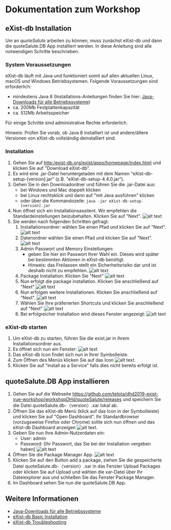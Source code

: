 # Dokumentation zum Workshop 

## eXist-db Installation

Um an *quoteSalute* arbeiten zu können, muss zunächst eXist-db und dann die quoteSalute.DB App installiert werden. In diese Anleitung sind alle notwendigen Schritte beschrieben.

### System Voraussetzungen

eXist-db läuft mit Java und funktioniert somit auf allen aktuellen Linux, macOS und Windows Betriebsystemen. Folgende Voraussetzungen sind erforderlich:

* mindestens Java 8 (Installations-Anleitungen finden Sie hier: [Java-Downloads für alle Betriebssysteme](https:/www.java.com/de/download/manual.jsp))
* ca. 200Mb Festplattenkapazität
* ca. 512Mb Arbeitsspeicher

Für einige Schritte sind administrative Rechte erforderlich.

Hinweis: Prüfen Sie vorab, ob Java 8 installiert ist und andere/ältere Versionen von eXist-db vollständig deinstalliert sind.

### Installation

1. Gehen Sie auf [http:/exist-db.org/exist/apps/homepage/index.html](http:/exist-db.org/exist/apps/homepage/index.html) und klicken Sie auf "Download eXist-db".
2. Es wird eine .jar-Datei heruntergeladen mit dem Namen "eXist-db-setup-[version].jar" (z.B. "eXist-db-setup-4.4.0.jar").
3. Gehen Sie in den Downloadordner und führen Sie die .jar-Datei aus:
    * bei Windows und Mac doppelt klicken
    * bei Linux rechtsklick und dann auf "mit Java ausführen" klicken
    * oder über die Kommandozeile: 
    ```java -jar eXist-db-setup-[version].jar```
4. Nun öffnet sich ein Installationsassitent. Wir empfehlen die Standardeinstellungen beizubehalten. Klicken Sie auf "Next". ![alt text](https://github.com/telota/dhd2019-exist-vue-workshop/tree/master/images/1.jpg "eXist-db Installer")
5. Sie werden nach folgenden Schritten gefragt:
    1. Installationsordner: wählen Sie einen Pfad und klicken Sie auf "Next". ![alt text](https://github.com/telota/dhd2019-exist-vue-workshop/tree/master/images/2.jpg "eXist-db installation path") 
    2. Datenordner wählen Sie einen Pfad und klicken Sie auf "Next". ![alt text](https://github.com/telota/dhd2019-exist-vue-workshop/tree/master/images/3.jpg "eXist-db data path") 
    3. Admin Passwort und Memory Einstellungen:
        * geben Sie hier ein Passwort Ihrer Wahl ein. Dieses wird später bei bestimmten Aktionen in eXist-db benötigt. 
        * Hinweis: das Freilassen stellt ein Sicherheitsrisiko dar und ist deshalb nicht zu empfehlen.
        ![alt text](https://github.com/telota/dhd2019-exist-vue-workshop/dhd2019-exist-vue-workshop/imgages/4b.jpg "eXist-db admin pw") 
    4. Package Installation: Klicken Sie "Next"
        ![alt text](https://github.com/telota/dhd2019-exist-vue-workshop/tree/master/images/5.jpg "eXist-db data path") 
    5. Nun erfolgt die package installation. Klicken Sie anschließend auf "Next" ![alt text](https://github.com/telota/dhd2019-exist-vue-workshop/tree/master/images/7.jpg "eXist-db finished") 
    6. Nun erfolgen weitere Installationen. Klicken Sie anschließend auf "Next". ![alt text](https://github.com/telota/dhd2019-exist-vue-workshop/tree/master/images/9.jpg "eXist-db ...") 
    7. Wählen Sie Ihre präferierten Shortcuts und klicken Sie anschließend auf "Next" ![alt text](https://github.com/telota/dhd2019-exist-vue-workshop/tree/master/images/10.jpg "eXist-db data shortcuts") 
    8. Bei erfolgreicher Installation wird dieses Fenster angezeigt: ![alt text](https://github.com/telota/dhd2019-exist-vue-workshop/tree/master/images/11.jpg "eXist-db data success") 

### eXist-db starten

1. Um eXist-db zu starten, führen Sie die exist.jar in ihrem Installationsordner aus.
2. Es öffnet sich nun ein Fenster: ![alt text](https://github.com/telota/dhd2019-exist-vue-workshop/tree/master/images/13.jpg "eXist-db launching")
3. Das eXist-db Icon findet sich nun in Ihrer Symbolleiste.
4. Zum Öffnen des Menüs klicken Sie auf das Icon ![alt text](https://github.com/telota/dhd2019-exist-vue-workshop/tree/master/images/icon.jpg "icon"). 
5. Klicken Sie auf "install as a Service" falls dies nicht bereits erfolgt ist.

## quoteSalute.DB App installieren
1. Gehen Sie auf die Webseite https://github.com/telota/dhd2019-exist-vue-workshop/workshopDHd/quoteSalute/releases und speichern Sie die Datei quoteSalute.db-〈version〉.xar lokal ab. 
2. Öffnen Sie das eXist-db Menü (klick auf das Icon in der Symbolleiste) und klicken Sie auf "Open Dashboard". Ihr Standardbrowser (vorzugsweise Firefox oder Chrome) sollte sich nun öffnen und das eXist-db Dashboard anzeigen ![alt text](https://github.com/telota/dhd2019-exist-vue-workshop/tree/master/images/15.jpg "eXist-db dashboard").
3. Geben Sie nun Ihre Admin-Nutzerdaten ein: 
    * User: admin
    * Password: [Ihr Passwort, das Sie bei der Installation vergeben haben]
    ![alt text](https://github.com/telota/dhd2019-exist-vue-workshop/tree/master/images/16.jpg "eXist-db dashboard einloggen")
4. Öffnen Sie die Package Manager App. ![alt text](https://github.com/telota/dhd2019-exist-vue-workshop/tree/master/images/17.jpg "eXist-db package manager")
5. Klicken Sie auf den Button add a package, ziehen Sie die gespeicherte Datei quoteSalute.db-〈version〉.xar in das Fenster Upload Packages oder klicken Sie auf Upload und wählen die xar-Datei über Ihr Dateiexplorer aus und schließen Sie das Fenster Package Manager.
6. Im Dashboard sehen Sie nun die quoteSalute.DB App.


## Weitere Informationen 
* [Java-Downloads für alle Betriebssysteme](https:/www.java.com/de/download/manual.jsp)
* [eXist-db Basic Installation](https:/exist-db.org/exist/apps/doc/basic-installation)
* [eXist-db Troubleshooting](https:/exist-db.org/exist/apps/doc/troubleshooting.xml)
